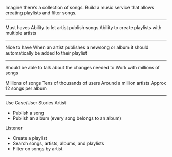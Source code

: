 Imagine there’s a collection of songs. Build a music service that allows creating playlists and filter songs.
*******************************************
Must haves
Ability to let artist publish songs
Ability to create playlists with multiple artists
*******************************************
Nice to have
When an artist publishes a newsong or album it should automatically be added to their playlist
*******************************************
Should be able to talk about the changes needed to
Work with millions of songs


Millions of songs
Tens of thousands of users
Around a million artists
Approx 12 songs per album

---
Use Case/User Stories
Artist
- Publish a song
- Publish an album (every song belongs to an album)

Listener
- Create a playlist
- Search songs, artists, albums, and playlists
- Filter on songs by artist

